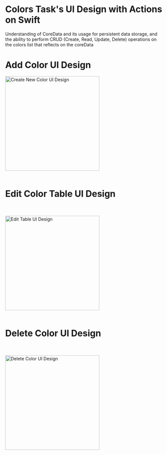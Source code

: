 # Colors Task's UI Design with Actions on Swift 
Understanding of CoreData and its usage for persistent data storage, and the ability to perform CRUD (Create, Read, Update, Delete) operations on the colors list that reflects on the coreData

# Add Color UI Design 
<img width="300" alt="Create New Color UI Design" src="https://github.com/HindSuleimanHussein/ColorList_CoreDataCRUD/assets/118082388/0c0ccbd7-caa1-4f72-a550-e44b9bde2ab4">
<br><br>

# Edit Color Table UI Design
<br><br>
<img width="300" alt="Edit Table UI Design" src="https://github.com/HindSuleimanHussein/ColorList_CoreDataCRUD/assets/118082388/27396370-28dc-4168-97a3-7d5b40b8ce85">
<br><br>

# Delete Color UI Design 
<br><br>
<img width="300" alt="Delete Color UI Design" src="https://github.com/HindSuleimanHussein/ColorList_CoreDataCRUD/assets/118082388/27b6a6b4-e0b8-4343-915d-b87ee8c322dc">
<br><br>
